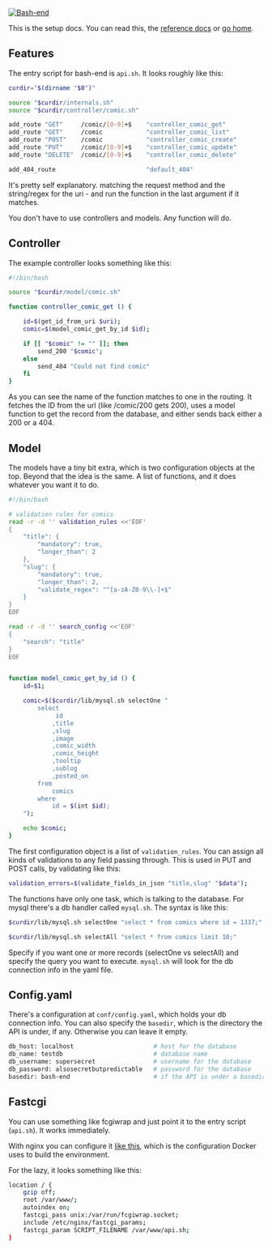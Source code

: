 [![Bash-end](https://static.consolia-comic.com/bash-end-underline.png)](http://quax.net/bash-end)

This is the setup docs. You can read this, the [reference docs](ref.md) or [go home](../readme.md).

## Features

The entry script for bash-end is `api.sh`. It looks roughly like this:

```bash
curdir="$(dirname "$0")"

source "$curdir/internals.sh"
source "$curdir/controller/comic.sh"

add_route "GET"     /comic/[0-9]+$    "controller_comic_get"
add_route "GET"     /comic            "controller_comic_list"
add_route "POST"    /comic            "controller_comic_create"
add_route "PUT"     /comic/[0-9]+$    "controller_comic_update"
add_route "DELETE"  /comic/[0-9]+$    "controller_comic_delete"

add_404_route                         "default_404"
```

It's pretty self explanatory. matching the request method and the string/regex for the uri - and run the function in the last argument if it matches.

You don't have to use controllers and models. Any function will do. 


## Controller

The example controller looks something like this:

```bash
#!/bin/bash

source "$curdir/model/comic.sh"

function controller_comic_get () {

	id=$(get_id_from_uri $uri);
	comic=$(model_comic_get_by_id $id);

	if [[ "$comic" != "" ]]; then
		send_200 "$comic";
	else
		send_404 "Could not find comic"
	fi
}
```

As you can see the name of the function matches to one in the routing. It fetches the ID from the url (like /comic/200 gets 200), uses a model function to get the record from the database, and either sends back either a 200 or a 404.

## Model

The models have a tiny bit extra, which is two configuration objects at the top. Beyond that the idea is the same. A list of functions, and it does whatever you want it to do.

```bash
#!/bin/bash

# validation rules for comics
read -r -d '' validation_rules <<'EOF'
{
	"title": {
		"mandatory": true,
		"longer_than": 2
	},
	"slug": {
		"mandatory": true,
		"longer_than": 2,
		"validate_regex": "^[a-zA-Z0-9\\-]+$"
	}
}
EOF

read -r -d '' search_config <<'EOF'
{
	"search": "title"
}
EOF


function model_comic_get_by_id () {
	id=$1;

	comic=$($curdir/lib/mysql.sh selectOne "
		select
			 id
			,title
			,slug
			,image
			,comic_width
			,comic_height
			,tooltip
			,sublog
			,posted_on
		from
			comics
		where
			id = $(int $id);
	");

	echo $comic;
}
```

The first configuration object is a list of `validation_rules`. You can assign all kinds of validations to any field passing through. This is used in PUT and POST calls, by validating like this:

```bash
validation_errors=$(validate_fields_in_json "title,slug" "$data");
```

The functions have only one task, which is talking to the database. For mysql there's a db handler called `mysql.sh`. The syntax is like this:

```bash
$curdir/lib/mysql.sh selectOne "select * from comics where id = 1337;"

$curdir/lib/mysql.sh selectAll "select * from comics limit 10;"
```

Specify if you want one or more records (selectOne vs selectAll) and specify the query you want to execute. `mysql.sh` will look for the db connection info in the yaml file.


## Config.yaml

There's a configuration at `conf/config.yaml`, which holds your db connection info. You can also specify the `basedir`, which is the directory the API is under, if any. Otherwise you can leave it empty.

```bash
db_host: localhost                      # host for the database
db_name: testdb                         # database name
db_username: supersecret                # username for the database
db_password: alsosecretbutpredictable   # password for the database
basedir: bash-end                       # if the API is under a basedir, list it here
```


## Fastcgi

You can use something like fcgiwrap and just point it to the entry script (`api.sh`). It works immediately.

With nginx you can configure it [like this](../conf/nginx-bash-end.conf), which is the configuration Docker uses to build the environment.

For the lazy, it looks something like this:

```bash
location / {
	gzip off;
	root /var/www/;
	autoindex on;
	fastcgi_pass unix:/var/run/fcgiwrap.socket;
	include /etc/nginx/fastcgi_params;
	fastcgi_param SCRIPT_FILENAME /var/www/api.sh;
}
```



